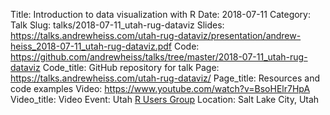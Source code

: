 Title: Introduction to data visualization with R
Date: 2018-07-11
Category: Talk
Slug: talks/2018-07-11_utah-rug-dataviz
Slides: https://talks.andrewheiss.com/utah-rug-dataviz/presentation/andrew-heiss_2018-07-11_utah-rug-dataviz.pdf
Code: https://github.com/andrewheiss/talks/tree/master/2018-07-11_utah-rug-dataviz
Code_title: GitHub repository for talk
Page: https://talks.andrewheiss.com/utah-rug-dataviz/
Page_title: Resources and code examples
Video: https://www.youtube.com/watch?v=BsoHElr7HpA
Video_title: Video
Event: Utah [R Users Group](https://twitter.com/utahrug)
Location: Salt Lake City, Utah
